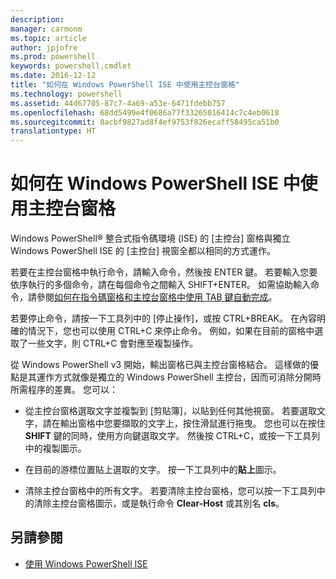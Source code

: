 ```yaml
---
description: 
manager: carmonm
ms.topic: article
author: jpjofre
ms.prod: powershell
keywords: powershell,cmdlet
ms.date: 2016-12-12
title: "如何在 Windows PowerShell ISE 中使用主控台窗格"
ms.technology: powershell
ms.assetid: 44d67705-87c7-4a69-a53e-6471fdebb757
ms.openlocfilehash: 68dd5499e4f0686a77f33265016414c7c4eb0618
ms.sourcegitcommit: 8acbf9827ad8f4ef9753f826ecaff58495ca51b0
translationtype: HT
---
```

# <a name="how-to-use-the-console-pane-in-the-windows-powershell-ise"></a>如何在 Windows PowerShell ISE 中使用主控台窗格
Windows PowerShell® 整合式指令碼環境 (ISE) 的 [主控台] 窗格與獨立 Windows PowerShell ISE 的 [主控台] 視窗全都以相同的方式運作。

若要在主控台窗格中執行命令，請輸入命令，然後按 ENTER 鍵。 若要輸入您要依序執行的多個命令，請在每個命令之間輸入 SHIFT+ENTER。 如需協助輸入命令，請參閱[如何在指令碼窗格和主控台窗格中使用 TAB 鍵自動完成](How-to-Use-Tab-Completion-in-the-Script-Pane-and-Console-Pane.md)。

若要停止命令，請按一下工具列中的 [停止操作]，或按 CTRL+BREAK。 在內容明確的情況下，您也可以使用 CTRL+C 來停止命令。 例如，如果在目前的窗格中選取了一些文字，則 CTRL+C 會對應至複製操作。

從 Windows PowerShell v3 開始，輸出窗格已與主控台窗格結合。 這樣做的優點是其運作方式就像是獨立的 Windows PowerShell 主控台，因而可消除分開時所需程序的差異。 您可以：

-   從主控台窗格選取文字並複製到 [剪貼簿]，以貼到任何其他視窗。 若要選取文字，請在輸出窗格中您要擷取的文字上，按住滑鼠進行拖曳。 您也可以在按住 **SHIFT** 鍵的同時，使用方向鍵選取文字。 然後按 CTRL+C，或按一下工具列中的複製圖示。

-   在目前的游標位置貼上選取的文字。 按一下工具列中的**貼上**圖示。

-   清除主控台窗格中的所有文字。 若要清除主控台窗格，您可以按一下工具列中的清除主控台窗格圖示，或是執行命令 **Clear-Host** 或其別名 **cls**。

## <a name="see-also"></a>另請參閱
- [使用 Windows PowerShell ISE](Using-the-Windows-PowerShell-ISE.md)

